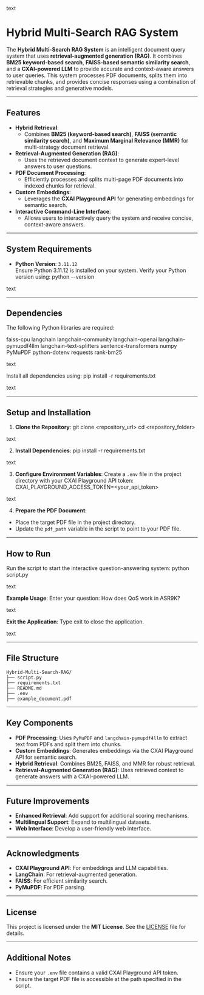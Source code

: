 text
# **Hybrid Multi-Search RAG System**

The **Hybrid Multi-Search RAG System** is an intelligent document query system that uses **retrieval-augmented generation (RAG)**. It combines **BM25 keyword-based search**, **FAISS-based semantic similarity search**, and a **CXAI-powered LLM** to provide accurate and context-aware answers to user queries. This system processes PDF documents, splits them into retrievable chunks, and provides concise responses using a combination of retrieval strategies and generative models.

---

## **Features**

- **Hybrid Retrieval**:
  - Combines **BM25 (keyword-based search)**, **FAISS (semantic similarity search)**, and **Maximum Marginal Relevance (MMR)** for multi-strategy document retrieval.
- **Retrieval-Augmented Generation (RAG)**:
  - Uses the retrieved document context to generate expert-level answers to user questions.
- **PDF Document Processing**:
  - Efficiently processes and splits multi-page PDF documents into indexed chunks for retrieval.
- **Custom Embeddings**:
  - Leverages the **CXAI Playground API** for generating embeddings for semantic search.
- **Interactive Command-Line Interface**:
  - Allows users to interactively query the system and receive concise, context-aware answers.

---

## **System Requirements**

- **Python Version**: `3.11.12`  
  Ensure Python 3.11.12 is installed on your system. Verify your Python version using:
python --version

text

---

## **Dependencies**

The following Python libraries are required:

faiss-cpu
langchain
langchain-community
langchain-openai
langchain-pymupdf4llm
langchain-text-splitters
sentence-transformers
numpy
PyMuPDF
python-dotenv
requests
rank-bm25

text

Install all dependencies using:
pip install -r requirements.txt

text

---

## **Setup and Installation**

1. **Clone the Repository**:
git clone <repository_url>
cd <repository_folder>

text

2. **Install Dependencies**:
pip install -r requirements.txt

text

3. **Configure Environment Variables**:
Create a `.env` file in the project directory with your CXAI Playground API token:
CXAI_PLAYGROUND_ACCESS_TOKEN=<your_api_token>

text

4. **Prepare the PDF Document**:
- Place the target PDF file in the project directory.
- Update the `pdf_path` variable in the script to point to your PDF file.

---

## **How to Run**

Run the script to start the interactive question-answering system:
python script.py

text

**Example Usage**:
Enter your question: How does QoS work in ASR9K?

text

**Exit the Application**:
Type exit to close the application.

text

---

## **File Structure**

```
Hybrid-Multi-Search-RAG/
├── script.py
├── requirements.txt
├── README.md
├── .env
├── example_document.pdf
```

---

## **Key Components**

- **PDF Processing**: Uses `PyMuPDF` and `langchain-pymupdf4llm` to extract text from PDFs and split them into chunks.
- **Custom Embeddings**: Generates embeddings via the CXAI Playground API for semantic search.
- **Hybrid Retrieval**: Combines BM25, FAISS, and MMR for robust retrieval.
- **Retrieval-Augmented Generation (RAG)**: Uses retrieved context to generate answers with a CXAI-powered LLM.

---

## **Future Improvements**

- **Enhanced Retrieval**: Add support for additional scoring mechanisms.
- **Multilingual Support**: Expand to multilingual datasets.
- **Web Interface**: Develop a user-friendly web interface.

---

## **Acknowledgments**

- **CXAI Playground API**: For embeddings and LLM capabilities.
- **LangChain**: For retrieval-augmented generation.
- **FAISS**: For efficient similarity search.
- **PyMuPDF**: For PDF parsing.

---

## **License**

This project is licensed under the **MIT License**. See the [LICENSE](LICENSE) file for details.

---

## **Additional Notes**

- Ensure your `.env` file contains a valid CXAI Playground API token.
- Ensure the target PDF file is accessible at the path specified in the script.
